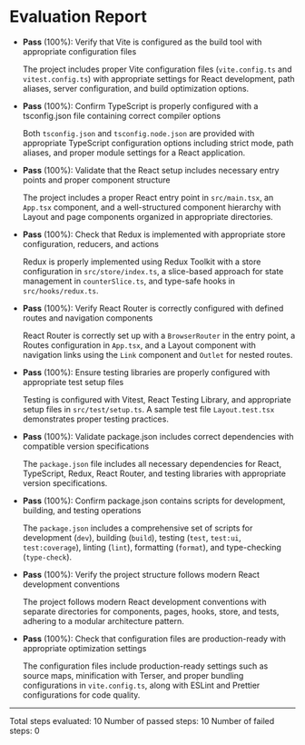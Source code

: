 # Evaluation Report

- **Pass** (100%): Verify that Vite is configured as the build tool with appropriate configuration files
  
  The project includes proper Vite configuration files (`vite.config.ts` and `vitest.config.ts`) with appropriate settings for React development, path aliases, server configuration, and build optimization options.

- **Pass** (100%): Confirm TypeScript is properly configured with a tsconfig.json file containing correct compiler options
  
  Both `tsconfig.json` and `tsconfig.node.json` are provided with appropriate TypeScript configuration options including strict mode, path aliases, and proper module settings for a React application.

- **Pass** (100%): Validate that the React setup includes necessary entry points and proper component structure
  
  The project includes a proper React entry point in `src/main.tsx`, an `App.tsx` component, and a well-structured component hierarchy with Layout and page components organized in appropriate directories.

- **Pass** (100%): Check that Redux is implemented with appropriate store configuration, reducers, and actions
  
  Redux is properly implemented using Redux Toolkit with a store configuration in `src/store/index.ts`, a slice-based approach for state management in `counterSlice.ts`, and type-safe hooks in `src/hooks/redux.ts`.

- **Pass** (100%): Verify React Router is correctly configured with defined routes and navigation components
  
  React Router is correctly set up with a `BrowserRouter` in the entry point, a Routes configuration in `App.tsx`, and a Layout component with navigation links using the `Link` component and `Outlet` for nested routes.

- **Pass** (100%): Ensure testing libraries are properly configured with appropriate test setup files
  
  Testing is configured with Vitest, React Testing Library, and appropriate setup files in `src/test/setup.ts`. A sample test file `Layout.test.tsx` demonstrates proper testing practices.

- **Pass** (100%): Validate package.json includes correct dependencies with compatible version specifications
  
  The `package.json` file includes all necessary dependencies for React, TypeScript, Redux, React Router, and testing libraries with appropriate version specifications.

- **Pass** (100%): Confirm package.json contains scripts for development, building, and testing operations
  
  The `package.json` includes a comprehensive set of scripts for development (`dev`), building (`build`), testing (`test`, `test:ui`, `test:coverage`), linting (`lint`), formatting (`format`), and type-checking (`type-check`).

- **Pass** (100%): Verify the project structure follows modern React development conventions
  
  The project follows modern React development conventions with separate directories for components, pages, hooks, store, and tests, adhering to a modular architecture pattern.

- **Pass** (100%): Check that configuration files are production-ready with appropriate optimization settings
  
  The configuration files include production-ready settings such as source maps, minification with Terser, and proper bundling configurations in `vite.config.ts`, along with ESLint and Prettier configurations for code quality.

---

Total steps evaluated: 10
Number of passed steps: 10
Number of failed steps: 0